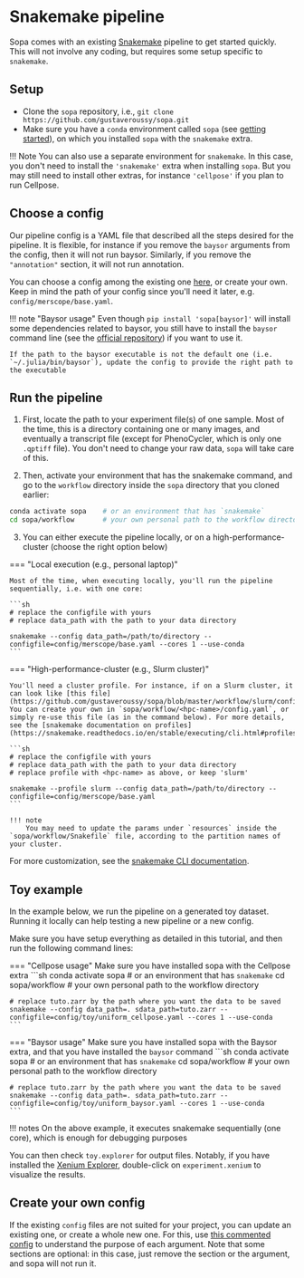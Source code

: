 # Snakemake pipeline

Sopa comes with an existing [Snakemake](https://snakemake.readthedocs.io/en/stable/) pipeline to get started quickly. This will not involve any coding, but requires some setup specific to `snakemake`.

## Setup

- Clone the `sopa` repository, i.e., `git clone https://github.com/gustaveroussy/sopa.git`
- Make sure you have a `conda` environment called `sopa` (see [getting started](../getting_started)), on which you installed `sopa` with the `snakemake` extra.

!!! Note
    You can also use a separate environment for `snakemake`. In this case, you don't need to install the `'snakemake'` extra when installing `sopa`. But you may still need to install other extras, for instance `'cellpose'` if you plan to run Cellpose.

## Choose a config

Our pipeline config is a YAML file that described all the steps desired for the pipeline. It is flexible, for instance if you remove the `baysor` arguments from the config, then it will not run baysor. Similarly, if you remove the `"annotation"` section, it will not run annotation.

You can choose a config among the existing one [here](https://github.com/gustaveroussy/sopa/tree/master/workflow/config), or create your own. Keep in mind the path of your config since you'll need it later, e.g. `config/merscope/base.yaml`.

!!! note "Baysor usage"
    Even though `pip install 'sopa[baysor]'` will install some dependencies related to baysor, you still have to install the `baysor` command line (see the [official repository](https://github.com/kharchenkolab/Baysor)) if you want to use it.

    If the path to the baysor executable is not the default one (i.e. `~/.julia/bin/baysor`), update the config to provide the right path to the executable

## Run the pipeline

1. First, locate the path to your experiment file(s) of one sample. Most of the time, this is a directory containing one or many images, and eventually a transcript file (except for PhenoCycler, which is only one `.qptiff` file). You don't need to change your raw data, `sopa` will take care of this.

2. Then, activate your environment that has the snakemake command, and go to the `workflow` directory inside the `sopa` directory that you cloned earlier:
```sh
conda activate sopa    # or an environment that has `snakemake`
cd sopa/workflow       # your own personal path to the workflow directory
```

3. You can either execute the pipeline locally, or on a high-performance-cluster (choose the right option below)

=== "Local execution (e.g., personal laptop)"

    Most of the time, when executing locally, you'll run the pipeline sequentially, i.e. with one core:

    ```sh
    # replace the configfile with yours
    # replace data_path with the path to your data directory

    snakemake --config data_path=/path/to/directory --configfile=config/merscope/base.yaml --cores 1 --use-conda
    ```

=== "High-performance-cluster (e.g., Slurm cluster)"

    You'll need a cluster profile. For instance, if on a Slurm cluster, it can look like [this file](https://github.com/gustaveroussy/sopa/blob/master/workflow/slurm/config.yaml). You can create your own in `sopa/workflow/<hpc-name>/config.yaml`, or simply re-use this file (as in the command below). For more details, see the [snakemake documentation on profiles](https://snakemake.readthedocs.io/en/stable/executing/cli.html#profiles).

    ```sh
    # replace the configfile with yours
    # replace data_path with the path to your data directory
    # replace profile with <hpc-name> as above, or keep 'slurm'

    snakemake --profile slurm --config data_path=/path/to/directory --configfile=config/merscope/base.yaml
    ```

    !!! note
        You may need to update the params under `resources` inside the `sopa/workflow/Snakefile` file, according to the partition names of your cluster.

For more customization, see the [snakemake CLI documentation](https://snakemake.readthedocs.io/en/stable/executing/cli.html).

## Toy example

In the example below, we run the pipeline on a generated toy dataset. Running it locally can help testing a new pipeline or a new config.

Make sure you have setup everything as detailed in this tutorial, and then run the following command lines:

=== "Cellpose usage"
    Make sure you have installed sopa with the Cellpose extra
    ```sh
    conda activate sopa    # or an environment that has `snakemake`
    cd sopa/workflow       # your own personal path to the workflow directory

    # replace tuto.zarr by the path where you want the data to be saved
    snakemake --config data_path=. sdata_path=tuto.zarr --configfile=config/toy/uniform_cellpose.yaml --cores 1 --use-conda
    ```

=== "Baysor usage"
    Make sure you have installed sopa with the Baysor extra, and that you have installed the `baysor` command
    ```sh
    conda activate sopa    # or an environment that has `snakemake`
    cd sopa/workflow       # your own personal path to the workflow directory

    # replace tuto.zarr by the path where you want the data to be saved
    snakemake --config data_path=. sdata_path=tuto.zarr --configfile=config/toy/uniform_baysor.yaml --cores 1 --use-conda
    ```

!!! notes
    On the above example, it executes snakemake sequentially (one core), which is enough for debugging purposes

You can then check `toy.explorer` for output files. Notably, if you have installed the [Xenium Explorer](https://www.10xgenomics.com/support/software/xenium-explorer), double-click on `experiment.xenium` to visualize the results.

## Create your own config

If the existing `config` files are not suited for your project, you can update an existing one, or create a whole new one. For this, use [this commented config](https://github.com/gustaveroussy/sopa/blob/master/workflow/config/example_commented.yaml) to understand the purpose of each argument. Note that some sections are optional: in this case, just remove the section or the argument, and sopa will not run it.